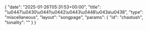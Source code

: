 {
    "date": "2025-01-26T05:31:53+00:00",
    "title": "\u0447\u0430\u0441\u0442\u0443\u0448\u043a\u0438",
    "type": "miscellaneous",
    "layout": "songpage",
    "params": {
        "id": "chastush",
        "tonality": ""
    }
}